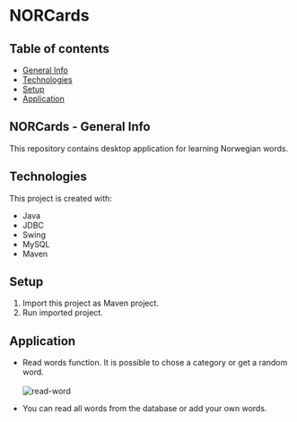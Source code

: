 # NORCards

## Table of contents
* [General Info](#norcards---general-info)
* [Technologies](#technologies)
* [Setup](#setup)
* [Application](#application)

## NORCards - General Info
This repository contains desktop application for learning Norwegian words. <br>

## Technologies
This project is created with:
* Java
* JDBC
* Swing
* MySQL
* Maven

## Setup
1. Import this project as Maven project.
2. Run imported project.

## Application

* Read words function. It is possible to chose a category or get a random word. <br><br>
![read-word](https://i.imgur.com/SanubOH.gif) <br>

* You can read all words from the database or add your own words.
